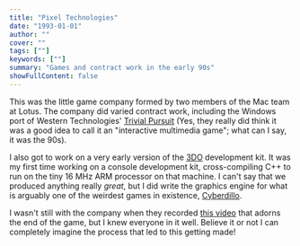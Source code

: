 ```yaml
---
title: "Pixel Technologies"
date: "1993-01-01"
author: ""
cover: ""
tags: [""]
keywords: [""]
summary: "Games and contract work in the early 90s"
showFullContent: false
---
```


This was the little game company formed by two members of the Mac team at Lotus.
The company did varied contract work, including the Windows port of Western
Technologies' [Trivial Pursuit](https://www.mobygames.com/game/trivial-pursuit-interactive-multimedia-game)
(Yes, they really did think it was a good idea to call it an "interactive
multimedia game"; what can I say, it was the 90s).

I also got to work on a very early version of the
[3DO](https://en.wikipedia.org/wiki/3DO_Interactive_Multiplayer) development
kit. It was my first time working on a console development kit, cross-compiling
C++ to run on the tiny 16 MHz ARM processor on that machine. I can't say that we
produced anything really _great_, but I did write the graphics engine for what
is arguably one of the weirdest games in existence,
[Cyberdillo](https://en.wikipedia.org/wiki/Cyberdillo).

I wasn't still with the company when they recorded [this
video](https://www.youtube.com/watch?v=LkjWFoD3PIg) that adorns the end of the
game, but I knew everyone in it well. Believe it or not I can completely imagine
the process that led to this getting made!
